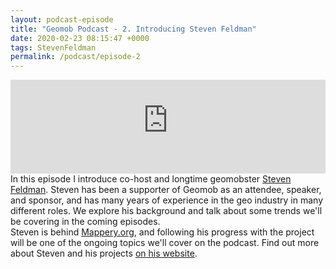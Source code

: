 ```yaml
--- 
layout: podcast-episode
title: "Geomob Podcast - 2. Introducing Steven Feldman"
date: 2020-02-23 08:15:47 +0000
tags: StevenFeldman
permalink: /podcast/episode-2
---
```



<iframe class="castos-iframe-player" src="https://5e2e9055a029d5-78101471.castos.com/player/152035" frameborder="0" scrolling="no" width="100%" height="150"></iframe>

<div class="pt20">
  In this episode I introduce co-host and longtime geomobster
  <a href="https://twitter.com/StevenFeldman">Steven Feldman</a>.
  Steven has been a supporter of Geomob as an attendee, speaker, and sponsor, and has many years of experience in the geo industry in many different roles. We explore his background and talk about some trends we'll be covering in the coming episodes.
</div>

<div class="pt20">
Steven is behind <a href="https://mappery.org/">Mappery.org</a>, and following his progress with the project will be one of the ongoing topics we'll cover on the podcast. Find out more about Steven and his projects <a href="https://knowwhereconsulting.co.uk/">on his website</a>.
</div>   


